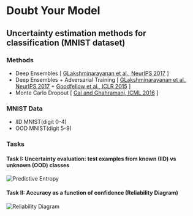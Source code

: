 # Doubt Your Model

## Uncertainty estimation methods for classification (MNIST dataset)

### Methods
- Deep Ensembles [ [GLakshminarayanan et al., NeurIPS 2017](https://arxiv.org/abs/1612.01474) ]
- Deep Ensembles + Adversarial Training [ [GLakshminarayanan et al., NeurIPS 2017](https://arxiv.org/abs/1612.01474) + [Goodfellow et al., ICLR 2015](https://arxiv.org/abs/1412.6572) ]
- Monte Carlo Dropout [ [Gal and Ghahramani, ICML 2016](https://arxiv.org/abs/1506.02142) ]

### MNIST Data
- IID MNIST(digit 0-4)
- OOD MNIST(digit 5-9)

### Tasks

#### Task I: Uncertainty evaluation: test examples from known (IID) vs unknown (OOD) classes

![Predictive Entropy](https://github.com/RamiSketcher/doubt-your-model/blob/main/figures/PE.png)


#### Task II: Accuracy as a function of confidence (Reliability Diagram)

![Reliability Diagram](https://github.com/RamiSketcher/doubt-your-model/blob/main/figures/RD.png)
